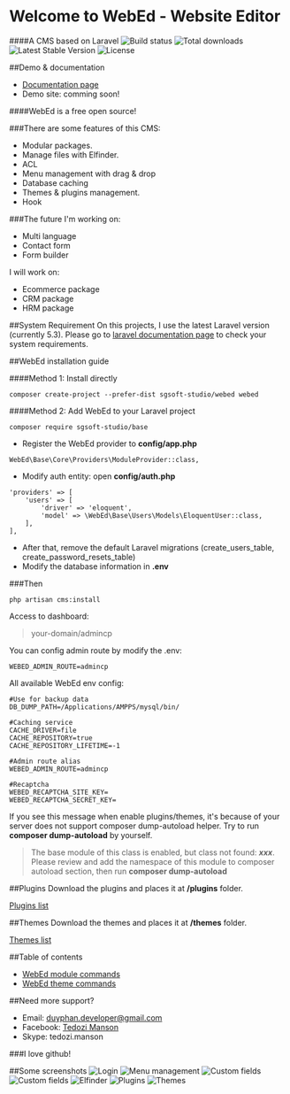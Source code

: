 # Welcome to WebEd - **Website Editor**
####A CMS based on Laravel
![Build status](https://travis-ci.org/sgsoft-studio/webed.svg)
![Total downloads](https://poser.pugx.org/sgsoft-studio/base/d/total.svg)
![Latest Stable Version](https://poser.pugx.org/sgsoft-studio/base/v/stable.svg)
![License](https://poser.pugx.org/sgsoft-studio/base/license.svg)

##Demo & documentation
- [Documentation page](http://webed-docs.hitbui.com/docs/documentation.html)
- Demo site: comming soon!

####WebEd is a free open source!

###There are some features of this CMS:
- Modular packages.
- Manage files with Elfinder.
- ACL
- Menu management with drag & drop
- Database caching
- Themes & plugins management.
- Hook

###The future
I'm working on:
- Multi language
- Contact form
- Form builder

I will work on:
- Ecommerce package
- CRM package
- HRM package

##System Requirement
On this projects, I use the latest Laravel version (currently 5.3). 
Please go to [laravel documentation page](https://laravel.com/docs/5.3/installation) to check your system requirements.

##WebEd installation guide

####Method 1: Install directly
```
composer create-project --prefer-dist sgsoft-studio/webed webed
```

####Method 2: Add WebEd to your Laravel project
```
composer require sgsoft-studio/base
```
- Register the WebEd provider to **config/app.php**
```
WebEd\Base\Core\Providers\ModuleProvider::class,
```
- Modify auth entity: open **config/auth.php**
```
'providers' => [
    'users' => [
        'driver' => 'eloquent',
        'model' => \WebEd\Base\Users\Models\EloquentUser::class,
    ],
],
```
- After that, remove the default Laravel migrations (create_users_table, create_password_resets_table)
- Modify the database information in **.env**

###Then
```
php artisan cms:install
```

Access to dashboard:
> your-domain/admincp

You can config admin route by modify the .env:
```
WEBED_ADMIN_ROUTE=admincp
```

All available WebEd env config:
```
#Use for backup data
DB_DUMP_PATH=/Applications/AMPPS/mysql/bin/

#Caching service
CACHE_DRIVER=file
CACHE_REPOSITORY=true
CACHE_REPOSITORY_LIFETIME=-1

#Admin route alias
WEBED_ADMIN_ROUTE=admincp

#Recaptcha
WEBED_RECAPTCHA_SITE_KEY=
WEBED_RECAPTCHA_SECRET_KEY=
```

If you see this message when enable plugins/themes, it's because of your server does not support composer dump-autoload
helper. Try to run **composer dump-autoload** by yourself.


>The base module of this class is enabled, but class not found: ***xxx***. Please review and add the namespace of this module to composer autoload section, then run **composer dump-autoload**


##Plugins
Download the plugins and places it at **/plugins** folder.

[Plugins list](https://github.com/webed-plugins/readme)

##Themes
Download the themes and places it at **/themes** folder.

[Themes list](https://github.com/webed-themes/readme)

##Table of contents
- [WebEd module commands](./documentation/console/module.md)
- [WebEd theme commands](./documentation/console/theme.md)

##Need more support?
- Email: duyphan.developer@gmail.com
- Facebook: [Tedozi Manson](https://www.facebook.com/duyphan.developer)
- Skype: tedozi.manson

###I love github!

##Some screenshots
![Login](./documentation/images/1.png)
![Menu management](./documentation/images/2.png)
![Custom fields](./documentation/images/3.png)
![Custom fields](./documentation/images/4.png)
![Elfinder](./documentation/images/5.png)
![Plugins](./documentation/images/6.png)
![Themes](./documentation/images/7.png)
